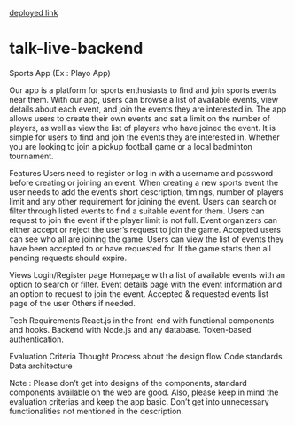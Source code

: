 [deployed link](https://take-live-backend-production.up.railway.app/)


# talk-live-backend


Sports App (Ex : Playo App)

Our app is a platform for sports enthusiasts to find and join sports events near them. With our app, users can browse a list of available events, view details about each event, and join the events they are interested in. The app allows users to create their own events and set a limit on the number of players, as well as view the list of players who have joined the event. It is simple for users to find and join the events they are interested in. Whether you are looking to join a pickup football game or a local badminton tournament.

Features
Users need to register or log in with a username and password before creating or joining an event.
When creating a new sports event the user needs to add the event’s short description, timings, number of players limit and any other requirement for joining the event.
Users can search or filter through listed events to find a suitable event for them.
Users can request to join the event if the player limit is not full.
Event organizers can either accept or reject the user’s request to join the game.
Accepted users can see who all are joining the game.
Users can view the list of events they have been accepted to or have requested for.
If the game starts then all pending requests should expire.

Views
Login/Register page
Homepage with a list of available events with an option to search or filter.
Event details page with the event information and an option to request to join the event.
Accepted & requested events list page of the user
Others if needed.

Tech Requirements
React.js in the front-end with functional components and hooks.
Backend with Node.js and any database.
Token-based authentication.

Evaluation Criteria 
Thought Process about the design flow
Code standards 
Data architecture

Note : Please don’t get into designs of the components, standard components available on the web are good. Also, please keep in mind the evaluation criterias and keep the app basic. Don’t get into unnecessary functionalities not mentioned in the description.
